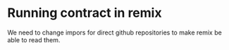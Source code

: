 # Running contract in remix

We need to change impors for direct github repositories to make remix be able to read them.
